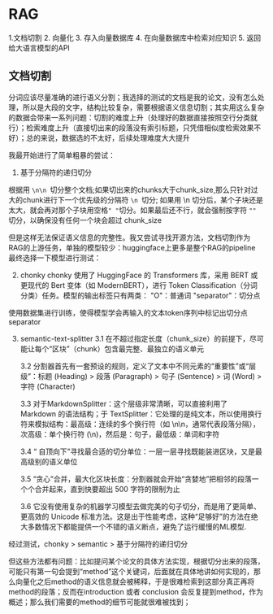 # RAG
1.文档切割 2. 向量化 3. 存入向量数据库 4. 在向量数据库中检索对应知识 5. 返回给大语言模型的API

## 文档切割
分词应该尽量准确的进行语义分割；我选择的测试的文档是我的论文，没有怎么处理，所以是大段的文字，结构比较复杂，需要根据语义信息切割；其实用这么复杂的数据会带来一系列问题：切割的难度上升（处理好的数据直接按照空行分类就行）；检索难度上升（直接切出来的段落没有索引标题，只凭借相似度检索效果不好）；总的来说，数据选的不太好，后续处理难度大大提升

我最开始进行了简单粗暴的尝试：

1. 基于分隔符的递归切分

  根据用  `\n\n `切分整个文档;如果切出来的chunks大于chunk_size,那么只针对过大的chunk进行下一个优先级的分隔符 `\n `切分; 如果用 \n 切分后，某个子块还是太大，就会再对那个子块用空格` " " `切分。如果最后还不行，就会强制按字符 `"" `切分，以确保没有任何一个块会超过 chunk_size
  
  但是这样无法保证语义信息的完整性。我又尝试寻找开源方法，文档切割作为RAG的上游任务，单独的模型较少：huggingface上更多是整个RAG的pipeline
最终选择一下模型进行测试：

2. chonky
  chonky 使用了 HuggingFace 的 Transformers 库，采用 BERT 或更现代的 Bert 变体（如 ModernBERT），进行 Token Classification（分词分类）任务。模型的输出标签只有两类：
"O"：普通词 "separator"：切分点

  使用数据集进行训练，使得模型学会再输入的文本token序列中标记出切分点separator
  
3. semantic-text-splitter
   3.1 在不超过指定长度（chunk_size）的前提下，尽可能让每个“区块”（chunk）包含最完整、最独立的语义单元

   3.2 分割器首先有一套预设的规则，定义了文本中不同元素的“重要性”或“层级”：标题 (Heading) > 段落 (Paragraph) > 句子 (Sentence) > 词 (Word) > 字符 (Character)

   3.3 对于MarkdownSplitter：这个层级非常清晰，可以直接利用了 Markdown 的语法结构；于 TextSplitter：它处理的是纯文本，所以使用换行符来模拟结构：最高级：连续的多个换行符（如 \n\n，通常代表段落分隔），次高级：单个换行符 (\n)，然后是：句子，最低级：单词和字符

   3.4 “ 自顶向下”寻找最合适的切分单位：一层一层寻找既能装进区块，又是最高级别的语义单位

   3.5 “贪心”合并，最大化区块长度：分割器就会开始“贪婪地”把相邻的段落一个个合并起来，直到快要超出 500 字符的限制为止

   3.6 它没有使用复杂的机器学习模型去做完美的句子切分，而是用了更简单、更高效的 Unicode 标准方法。这是出于性能考虑，这种“足够好”的方法在绝大多数情况下都能提供一个不错的语义断点，避免了运行缓慢的ML模型.

经过测试，chonky > semantic > 基于分隔符的递归切分

但这些方法都有问题：比如提问某个论文的具体方法实现，根据切分出来的段落，可能只有第一句会提到“method”这个关键词，后面就在具体地讲如何实现的，那么向量化之后method的语义信息就会被稀释，于是很难检索到这部分真正再将method的段落；反而在introduction 或者 conclusion 会反复提到method，作为概述；那么我们需要的method的细节可能就很难被找到；

